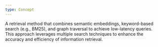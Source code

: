 ```yaml
---
type: Concept
---
```


A retrieval method that combines semantic embeddings, keyword-based search (e.g., BM25), and graph traversal to achieve low-latency queries. This approach leverages multiple search techniques to enhance the accuracy and efficiency of information retrieval.